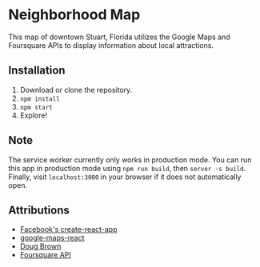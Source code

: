 # Neighborhood Map

This map of downtown Stuart, Florida utilizes the Google Maps and Foursquare APIs to display information about local attractions.

## Installation

1. Download or clone the repository.
2. ```npm install```
3. ```npm start```
4. Explore!

## Note

The service worker currently only works in production mode. You can run this app in production mode using ```npm run build```, then ```server -s build```. Finally, visit ```localhost:3000``` in your browser if it does not automatically open.

## Attributions

* [Facebook's create-react-app](https://github.com/facebook/create-react-app)
* [google-maps-react](https://www.npmjs.com/package/google-maps-react)
* [Doug Brown](https://www.youtube.com/watch?v=NVAVLCJwAAo&feature=youtu.be)
* [Foursquare API](https://developer.foursquare.com/docs)
